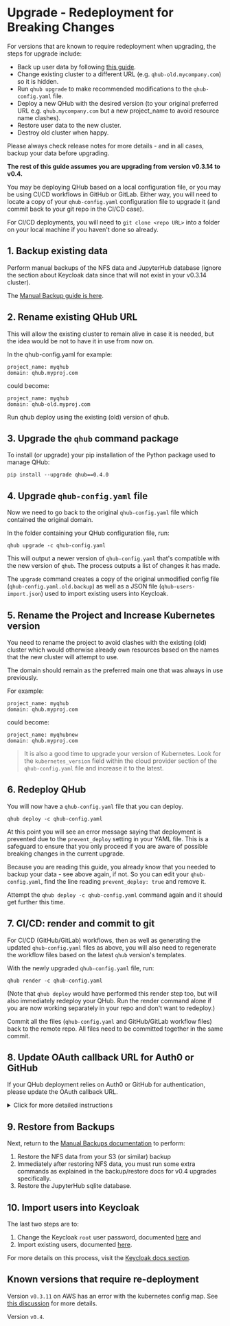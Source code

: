 # Upgrade - Redeployment for Breaking Changes

For versions that are known to require redeployment when upgrading, the steps for upgrade include:

- Back up user data by following [this guide](./backup.md).
- Change existing cluster to a different URL (e.g. `qhub-old.mycompany.com`) so it is hidden.
- Run `qhub upgrade` to make recommended modifications to the `qhub-config.yaml` file.
- Deploy a new QHub with the desired version (to your original preferred URL e.g. `qhub.mycompany.com` but a new project_name to avoid resource name clashes).
- Restore user data to the new cluster.
- Destroy old cluster when happy.

Please always check release notes for more details - and in all cases, backup your data before upgrading.

**The rest of this guide assumes you are upgrading from version v0.3.14 to v0.4.**

You may be deploying QHub based on a local configuration file, or you may be using CI/CD workflows in GitHub or GitLab. Either way, you will need to locate a copy of your `qhub-config.yaml` configuration file to upgrade it (and commit back to your git repo in the CI/CD case).

For CI/CD deployments, you will need to `git clone <repo URL>` into a folder on your local machine if you haven't done so already.

## 1. Backup existing data

Perform manual backups of the NFS data and JupyterHub database (ignore the section about Keycloak data since that will not exist in your v0.3.14 cluster).

The [Manual Backup guide is here](./backup.md).

## 2. Rename existing QHub URL

This will allow the existing cluster to remain alive in case it is needed, but the idea would be not to have it in use from now on.

In the qhub-config.yaml for example:

```
project_name: myqhub
domain: qhub.myproj.com
```

could become:

```
project_name: myqhub
domain: qhub-old.myproj.com
```

Run qhub deploy using the existing (old) version of qhub.

## 3. Upgrade the `qhub` command package

To install (or upgrade) your pip installation of the Python package used to manage QHub:

```shell
pip install --upgrade qhub==0.4.0
```

## 4. Upgrade `qhub-config.yaml` file

Now we need to go back to the original `qhub-config.yaml` file which contained the original domain.

In the folder containing your QHub configuration file, run:

```shell
qhub upgrade -c qhub-config.yaml
```

This will output a newer version of `qhub-config.yaml` that's compatible with the new version of `qhub`. The process outputs a list of changes it has made.

The `upgrade` command creates a copy of the original unmodified config file (`qhub-config.yaml.old.backup`) as well as a JSON file (`qhub-users-import.json`) used to import existing users into Keycloak.

## 5. Rename the Project and Increase Kubernetes version

You need to rename the project to avoid clashes with the existing (old) cluster which would otherwise already own resources based on the names that the new cluster will attempt to use.

The domain should remain as the preferred main one that was always in use previously.

For example:

```
project_name: myqhub
domain: qhub.myproj.com
```

could become:

```
project_name: myqhubnew
domain: qhub.myproj.com
```

> It is also a good time to upgrade your version of Kubernetes. Look for the `kubernetes_version` field within the cloud provider section of the `qhub-config.yaml` file and increase it to the latest.

## 6. Redeploy QHub

You will now have a `qhub-config.yaml` file that you can deploy.

```shell
qhub deploy -c qhub-config.yaml
```

At this point you will see an error message saying that deployment is prevented due to the `prevent_deploy` setting in your YAML file. This is a safeguard to ensure that you only proceed if you are aware of possible breaking changes in the current upgrade.

Because you are reading this guide, you already know that you needed to backup your data - see above again, if not. So you can edit your `qhub-config.yaml`, find the line reading `prevent_deploy: true` and remove it.

Attempt the `qhub deploy -c qhub-config.yaml` command again and it should get further this time.

## 7. CI/CD: render and commit to git

For CI/CD (GitHub/GitLab) workflows, then as well as generating the updated `qhub-config.yaml` files as above, you will also need to regenerate the workflow files based on the latest `qhub` version's templates.

With the newly upgraded `qhub-config.yaml` file, run:

```shell
qhub render -c qhub-config.yaml
```

(Note that `qhub deploy` would have performed this render step too, but will also immediately redeploy your QHub. Run the render command alone if you are now working separately in your repo and don't want to redeploy.)

Commit all the files (`qhub-config.yaml` and GitHub/GitLab workflow files) back to the remote repo. All files need to be committed together in the same commit.

## 8. Update OAuth callback URL for Auth0 or GitHub

If your QHub deployment relies on Auth0 or GitHub for authentication, please update the OAuth callback URL.

<details><summary>Click for more detailed instructions </summary>

1. Navigate to the your Auth0 tenacy homepage and from there select "Applications".

2. Select the "Regular Web Application" with the name of your deployment.

3. Under the "Application URIs" section, paste the new OAuth callback URL in the "Allowed Callback URLs" text block.
- The URL will take the shape:
    ```
    https://{your-qhub-domain}/auth/realms/qhub/broker/auth0/endpoint
    ```

Updating the GitHub Application instead is very similar, but the OAuth callback will be at `https://{your-qhub-domain}/auth/realms/qhub/broker/github/endpoint`

</details>

## 9. Restore from Backups

Next, return to the [Manual Backups documentation](./backup.md) to perform:

1. Restore the NFS data from your S3 (or similar) backup
2. Immediately after restoring NFS data, you must run some extra commands as explained in the backup/restore docs for v0.4 upgrades specifically.
3. Restore the JupyterHub sqlite database.

## 10. Import users into Keycloak

The last two steps are to:

1. Change the Keycloak `root` user password, documented [here](../installation/login.md#change-keycloak-root-password) and
2. Import existing users, documented [here](../admin_guide/backup.md#import-keycloak).

For more details on this process, visit the [Keycloak docs section](../installation/login.md).


## Known versions that require re-deployment

Version `v0.3.11` on AWS has an error with the kubernetes config map. See [this discussion](https://github.com/Quansight/qhub/discussions/841) for more details.

Version `v0.4`.
